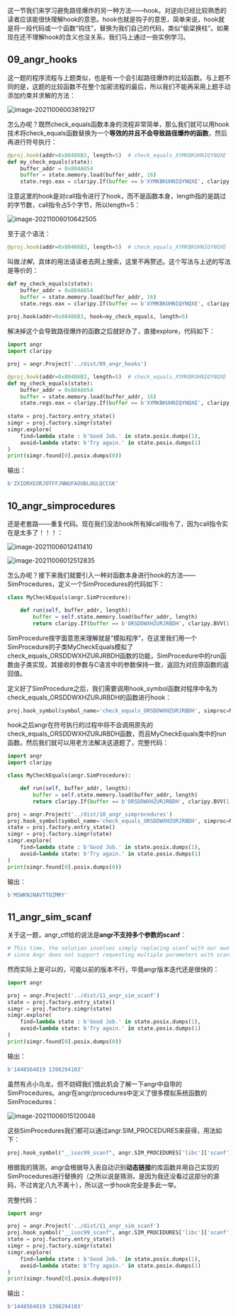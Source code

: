 这一节我们来学习避免路径爆炸的另一种方法——hook。对逆向已经比较熟悉的读者应该能很快理解hook的意思。hook也就是钩子的意思，简单来说，hook就是将一段代码或一个函数“钩住”，替换为我们自己的代码，类似“偷梁换柱”。如果现在还不理解hook的含义也没关系，我们马上通过一些实例学习。

## 09_angr_hooks

这一题的程序流程与上题类似，也是有一个会引起路径爆炸的比较函数。与上题不同的是，这题的比较函数不在整个加密流程的最后，所以我们不能再采用上题手动添加约束并求解的方法：

![image-20211006003819217](img/image-20211006003819217.png)

怎么办呢？既然check_equals函数本身的流程非常简单，那么我们就可以用hook技术将check_equals函数替换为一个**等效的并且不会导致路径爆炸的函数**，然后再进行符号执行：

```python
@proj.hook(addr=0x80486B3, length=5)  # check_equals_XYMKBKUHNIQYNQXE
def my_check_equals(state):
    buffer_addr = 0x804A054
    buffer = state.memory.load(buffer_addr, 16)
    state.regs.eax = claripy.If(buffer == b'XYMKBKUHNIQYNQXE', claripy.BVV(1, 32), claripy.BVV(0, 32))
```

注意这里的hook是对call指令进行了hook，而不是函数本身，length指的是跳过的字节数，call指令占5个字节，所以length=5：

![image-20211006010642505](img/image-20211006010642505.png)

至于这个语法：

```python
@proj.hook(addr=0x80486B3, length=5)  # check_equals_XYMKBKUHNIQYNQXE
```

叫做*注解*，具体的用法请读者去网上搜索，这里不再赘述。这个写法与上述的写法是等价的：

```python
def my_check_equals(state):
    buffer_addr = 0x804A054
    buffer = state.memory.load(buffer_addr, 16)
    state.regs.eax = claripy.If(buffer == b'XYMKBKUHNIQYNQXE', claripy.BVV(1, 32), claripy.BVV(0, 32))
    
proj.hook(addr=0x80486B3, hook=my_check_equals, length=5)
```

解决掉这个会导致路径爆炸的函数之后就好办了，直接explore，代码如下：

```python
import angr
import claripy

proj = angr.Project('../dist/09_angr_hooks')

@proj.hook(addr=0x80486B3, length=5)  # check_equals_XYMKBKUHNIQYNQXE
def my_check_equals(state):
    buffer_addr = 0x804A054
    buffer = state.memory.load(buffer_addr, 16)
    state.regs.eax = claripy.If(buffer == b'XYMKBKUHNIQYNQXE', claripy.BVV(1, 32), claripy.BVV(0, 32))
    
state = proj.factory.entry_state()
simgr = proj.factory.simgr(state)
simgr.explore(
    find=lambda state : b'Good Job.' in state.posix.dumps(1),
    avoid=lambda state: b'Try again.' in state.posix.dumps(1)
)
print(simgr.found[0].posix.dumps(0))
```

输出：

```python
b'ZXIDRXEORJOTFFJNWUFAOUBLOGLQCCGK'
```

## 10_angr_simprocedures

还是老套路——重复代码。现在我们没法hook所有掉call指令了，因为call指令实在是太多了！！！：

![image-20211006012411410](img/image-20211006012411410.png)

![image-20211006012512835](img/image-20211006012512835.png)

怎么办呢？接下来我们就要引入一种对函数本身进行hook的方法——SimProcedures，定义一个SimProcedures的代码如下：

```python
class MyCheckEquals(angr.SimProcedure):

    def run(self, buffer_addr, length):
        buffer = self.state.memory.load(buffer_addr, length)
        return claripy.If(buffer == b'ORSDDWXHZURJRBDH', claripy.BVV(1, 32), claripy.BVV(0, 32))
```

SimProcedure按字面意思来理解就是“模拟程序”，在这里我们用一个SimProcedure的子类MyCheckEquals模拟了check_equals_ORSDDWXHZURJRBDH函数的功能，SimProcedure中的run函数由子类实现，其接收的参数与C语言中的参数保持一致，返回为对应原函数的返回值。

定义好了SimProcedure之后，我们需要调用hook_symbol函数对程序中名为check_equals_ORSDDWXHZURJRBDH的函数进行hook：

```python
proj.hook_symbol(symbol_name='check_equals_ORSDDWXHZURJRBDH', simproc=MyCheckEquals())
```

hook之后angr在符号执行的过程中将不会调用原先的check_equals_ORSDDWXHZURJRBDH函数，而且MyCheckEquals类中的run函数。然后我们就可以用老方法解决这道题了，完整代码：

```python
import angr
import claripy

class MyCheckEquals(angr.SimProcedure):

    def run(self, buffer_addr, length):
        buffer = self.state.memory.load(buffer_addr, length)
        return claripy.If(buffer == b'ORSDDWXHZURJRBDH', claripy.BVV(1, 32), claripy.BVV(0, 32))

proj = angr.Project('../dist/10_angr_simprocedures')
proj.hook_symbol(symbol_name='check_equals_ORSDDWXHZURJRBDH', simproc=MyCheckEquals())
state = proj.factory.entry_state()
simgr = proj.factory.simgr(state)
simgr.explore(
    find=lambda state : b'Good Job.' in state.posix.dumps(1),
    avoid=lambda state: b'Try again.' in state.posix.dumps(1)
)
print(simgr.found[0].posix.dumps(0))
```

输出：

```python
b'MSWKNJNAVTTOZMRY'
```

## 11_angr_sim_scanf

关于这一题，angr_ctf给的说法是**angr不支持多个参数的scanf**：

```python
# This time, the solution involves simply replacing scanf with our own version,
# since Angr does not support requesting multiple parameters with scanf.
```

然而实际上是可以的，可能以前的版本不行，毕竟angr版本迭代还是很快的：

```python
import angr

proj = angr.Project('../dist/11_angr_sim_scanf')
state = proj.factory.entry_state()
simgr = proj.factory.simgr(state)
simgr.explore(
    find=lambda state : b'Good Job.' in state.posix.dumps(1),
    avoid=lambda state: b'Try again.' in state.posix.dumps(1)
)
print(simgr.found[0].posix.dumps(0))
```

输出：

```python
b'1448564819 1398294103'
```

虽然有点小乌龙，但不妨碍我们借此机会了解一下angr中自带的SimProcedures。angr在angr/procedures中定义了很多模拟系统函数的SimProcedures：

![image-20211006015120048](img/image-20211006015120048.png)

这些SimProcedures我们都可以通过angr.SIM_PROCEDURES来获得，用法如下：

```python
proj.hook_symbol("__isoc99_scanf", angr.SIM_PROCEDURES['libc']['scanf']())
```

根据我的猜测，angr会根据导入表自动识别**动态链接**的库函数并用自己实现的SimProcedures进行替换的（之所以说是猜测，是因为我还没看过这部分的源码，不过肯定八九不离十），所以这一步hook完全是多此一举。

完整代码：

```python
import angr

proj = angr.Project('../dist/11_angr_sim_scanf')
proj.hook_symbol("__isoc99_scanf", angr.SIM_PROCEDURES['libc']['scanf']())  # 多此一举
state = proj.factory.entry_state()
simgr = proj.factory.simgr(state)
simgr.explore(
    find=lambda state : b'Good Job.' in state.posix.dumps(1),
    avoid=lambda state: b'Try again.' in state.posix.dumps(1)
)
print(simgr.found[0].posix.dumps(0))
```

输出：

```python
b'1448564819 1398294103'
```

